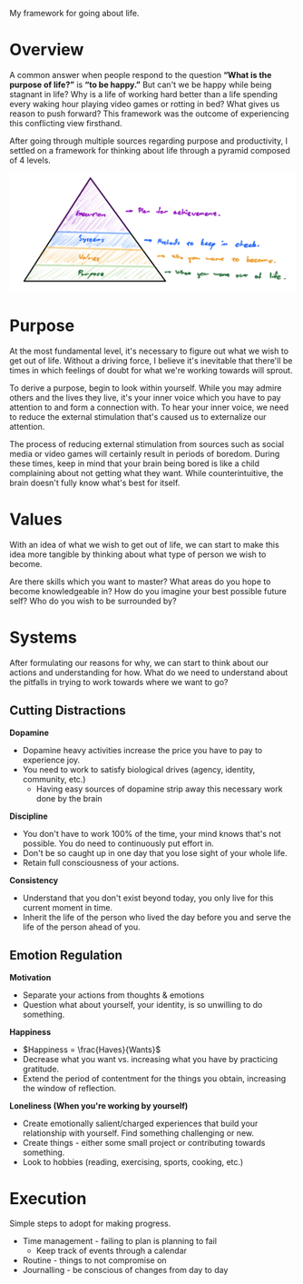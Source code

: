 My framework for going about life. 

# Overview
A common answer when people respond to the question **“What is the purpose of life?”** is **“to be happy.”** But can't we be happy while being stagnant in life? Why is a life of working hard better than a life spending every waking hour playing video games or rotting in bed? What gives us reason to push forward? This framework was the outcome of experiencing this conflicting view firsthand.

After going through multiple sources regarding purpose and productivity, I settled on a framework for thinking about life through a pyramid composed of 4 levels. 

![Pyramid of Life](pyramid-of-life.png)

# Purpose
At the most fundamental level, it's necessary to figure out what we wish to get out of life. Without a driving force, I believe it's inevitable that there'll be times in which feelings of doubt for what we're working towards will sprout.

To derive a purpose, begin to look within yourself. While you may admire others and the lives they live, it's your inner voice which you have to pay attention to and form a connection with. To hear your inner voice, we need to reduce the external stimulation that's caused us to externalize our attention. 

The process of reducing external stimulation from sources such as social media or video games will certainly result in periods of boredom. During these times, keep in mind that your brain being bored is like a child complaining about not getting what they want. While counterintuitive, the brain doesn't fully know what's best for itself. 

# Values
With an idea of what we wish to get out of life, we can start to make this idea more tangible by thinking about what type of person we wish to become. 

Are there skills which you want to master?
What areas do you hope to become knowledgeable in?
How do you imagine your best possible future self?
Who do you wish to be surrounded by?

# Systems
After formulating our reasons for why, we can start to think about our actions and understanding for how. What do we need to understand about the pitfalls in trying to work towards where we want to go?

## Cutting Distractions
**Dopamine**
- Dopamine heavy activities increase the price you have to pay to experience joy.
- You need to work to satisfy biological drives (agency, identity, community, etc.)
	- Having easy sources of dopamine strip away this necessary work done by the brain

**Discipline**
- You don't have to work 100% of the time, your mind knows that's not possible. You do need to continuously put effort in.
- Don't be so caught up in one day that you lose sight of your whole life.
- Retain full consciousness of your actions.

**Consistency**
- Understand that you don't exist beyond today, you only live for this current moment in time.
- Inherit the life of the person who lived the day before you and serve the life of the person ahead of you.

## Emotion Regulation
**Motivation**
- Separate your actions from thoughts & emotions
- Question what about yourself, your identity, is so unwilling to do something.

**Happiness**
- $Happiness = \frac{Haves}{Wants}$
- Decrease what you want vs. increasing what you have by practicing gratitude.
- Extend the period of contentment for the things you obtain, increasing the window of reflection.

**Loneliness (When you're working by yourself)**
- Create emotionally salient/charged experiences that build your relationship with yourself. Find something challenging or new.
- Create things - either some small project or contributing towards something.
- Look to hobbies (reading, exercising, sports, cooking, etc.)

# Execution
Simple steps to adopt for making progress.

- Time management - failing to plan is planning to fail
	- Keep track of events through a calendar
- Routine - things to not compromise on 
- Journalling - be conscious of changes from day to day


